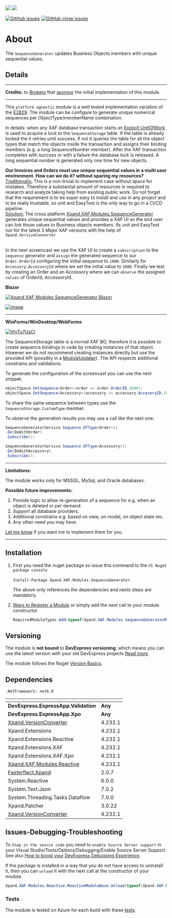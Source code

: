 ![](https://img.shields.io/nuget/v/Xpand.XAF.Modules.SequenceGenerator.svg?&style=flat) ![](https://img.shields.io/nuget/dt/Xpand.XAF.Modules.SequenceGenerator.svg?&style=flat)

[![GitHub issues](https://img.shields.io/github/issues/eXpandFramework/expand/SequenceGenerator.svg)](https://github.com/eXpandFramework/eXpand/issues?utf8=%E2%9C%93&q=is%3Aissue+is%3Aopen+sort%3Aupdated-desc+label%3AReactive.XAF+label%3ASequenceGenerator) [![GitHub close issues](https://img.shields.io/github/issues-closed/eXpandFramework/eXpand/SequenceGenerator.svg)](https://github.com/eXpandFramework/eXpand/issues?utf8=%E2%9C%93&q=is%3Aissue+is%3Aclosed+sort%3Aupdated-desc+label%3AReactive.XAF+label%3ASequenceGenerator)
# About 

The `SequenceGenerator` updates Business Objects members with unique sequential values.

## Details

---

**Credits:** to [Brokero](https://www.brokero.ch/de/startseite/) that [sponsor](https://github.com/sponsors/apobekiaris) the initial implementation of this module.

---

This `platform agnostic` module is a well tested implementation variation of the [E2829](https://supportcenter.devexpress.com/ticket/details/e2829/how-to-generate-a-sequential-number-for-a-persistent-object-within-a-database). The module can be configure to generate unique numerical sequences per ObjectType/memberName combination. 

In details: when any XAF database transaction starts an [Explicit UnitOfWork](https://docs.devexpress.com/XPO/8921/concepts/explicit-units-of-work) is used to acquire a lock to the `SequenceStorage` table. If the table is already locked the it retries until success, if not it queries the table for all the object types that match the objects inside the transaction and assigns their binding members (e.g. a long SequenceNumber member). After the XAF transaction completes with success or with a failure the database lock is released. A long sequential number is generated only one time for new objects.

**Our Invoices and Orders must use unique sequential values in a multi user environment. How can we do it? without sparing my resources?**
</br><u>Traditionally:</u>
This is a non-trivial to implement case without space for mistakes. Therefore a substantial amount of resources is required to research and analyze taking help from existing public work. Do not forget that the requirement is to be super easy to install and use in any project and to be really trustable, so unit and EasyTest is the only way to go in a CI/CD pipeline. 
</br><u>Solution:</u>
The cross platform [Xpand.XAF.Modules.SequenceGenerator](https://github.com/eXpandFramework/DevExpress.XAF/tree/master/src/Modules/SequenceGenerator) generates unique sequential values and provides a XAF UI so the end user can link those values to Business objects members. Its unit and EasyTest run for the latest 3 Major XAF versions with the help of `Xpand.VersionConverter`</br>

</br>In the next screencast we use the XAF UI to create a `subscription` to the `sequence` generator and `assign` the generated sequence to our  `Order.OrderId` configuring the initial sequence to `1000`. Similarly for `Accessory.AccessoryId` where we set the initial value to `2000`. Finally we test by creating an Order and an Accessory where we can `observe` the assigned `values` of OrderId, AccessoryId.

**Blazor**

<twitter tags="#Blazor">

[![Xpand XAF Modules SequenceGenerator Blazor](https://user-images.githubusercontent.com/159464/105914046-74dbe280-6036-11eb-8d32-45c7355311d8.gif)](https://youtu.be/M87TEftU4hU)

</twitter>

[![image](https://user-images.githubusercontent.com/159464/87556331-2fba1980-c6bf-11ea-8a10-e525dda86364.png)](https://youtu.be/M87TEftU4hU)

---

**WinForms/WinDesktop/WebForms**

<twitter tags="#WinForms #WebForms">

[![hfvTo7UsCI](https://user-images.githubusercontent.com/159464/80309035-f918e500-87da-11ea-8f52-7799457213cf.gif)](https://www.youtube.com/watch?v=t1BDPFU01z8)

</twitter>

The SequenceStorage table is a normal XAF BO, therefore it is possible to create sequence bindings in code by creating instances of that object. However we do not recommend creating instances directly but use the provided API (possibly in a [ModuleUpdater](https://docs.devexpress.com/eXpressAppFramework/DevExpress.ExpressApp.Updating.ModuleUpdater)). The API respects additional constrains and validations.

To generate the configuration of the screencast you can use the next snippet.

```cs
objectSpace.SetSequence<Order>(order => order.OrderID,2000);
objectSpace.SetSequence<Accessory>(accessory => accessory.AccesoryID,1000);
```

To share the same sequence between types use the `SequenceStorage.CustomType` member.

To observe the generation results you may use a call like the next one:

```cs
SequenceGeneratorService.Sequence.OfType<Order>()
.Do(DoWithOrder)
.Subscribe();

SequenceGeneratorService.Sequence.OfType<Accessory>()
.Do(DoWithAccessory)
.Subscribe();
```

---

**Limitations:**

The module works only for MSSQL, MySql, and Oracle databases.

**Possible future improvements:**

1. Provide logic to allow re-generation of a sequence for e.g. when an object is deleted or per demand.
2. Support all database providers.
3. Additional constrains e.g. based on view, on model, on object state etc.
4. Any other need you may have.

[Let me know](https://github.com/sponsors/apobekiaris) if you want me to implement them for you.

---


## Installation 
1. First you need the nuget package so issue this command to the `VS Nuget package console` 

   `Install-Package Xpand.XAF.Modules.SequenceGenerator`.

    The above only references the dependencies and nexts steps are mandatory.

2. [Ways to Register a Module](https://documentation.devexpress.com/eXpressAppFramework/118047/Concepts/Application-Solution-Components/Ways-to-Register-a-Module)
or simply add the next call to your module constructor
    ```cs
    RequiredModuleTypes.Add(typeof(Xpand.XAF.Modules.SequenceGeneratorModule));
    ```
## Versioning
The module is **not bound** to **DevExpress versioning**, which means you can use the latest version with your old DevExpress projects [Read more](https://github.com/eXpandFramework/XAF/tree/master/tools/Xpand.VersionConverter).

The module follows the Nuget [Version Basics](https://docs.microsoft.com/en-us/nuget/reference/package-versioning#version-basics).
## Dependencies
`.NetFramework: net6.0`

|<!-- -->|<!-- -->
|----|----
|**DevExpress.ExpressApp.Validation**|**Any**
 |**DevExpress.ExpressApp.Xpo**|**Any**
|[Xpand.VersionConverter](https://github.com/eXpandFramework/Reactive.XAF/tree/master/tools/Xpand.VersionConverter)|4.232.1
 |Xpand.Extensions|4.232.1
 |Xpand.Extensions.Reactive|4.232.1
 |Xpand.Extensions.XAF|4.232.1
 |Xpand.Extensions.XAF.Xpo|4.232.1
 |[Xpand.XAF.Modules.Reactive](https://github.com/eXpandFramework/Reactive.XAF/tree/master/src/Modules/Xpand.XAF.Modules.Reactive)|4.232.1
 |[Fasterflect.Xpand](https://github.com/eXpandFramework/Fasterflect)|2.0.7
 |System.Reactive|6.0.0
 |System.Text.Json|7.0.2
 |System.Threading.Tasks.Dataflow|7.0.0
 |Xpand.Patcher|3.0.22
 |[Xpand.VersionConverter](https://github.com/eXpandFramework/Reactive.XAF/tree/master/tools/Xpand.VersionConverter)|4.232.1

## Issues-Debugging-Troubleshooting

To `Step in the source code` you need to `enable Source Server support` in your Visual Studio/Tools/Options/Debugging/Enable Source Server Support. See also [How to boost your DevExpress Debugging Experience](https://github.com/eXpandFramework/DevExpress.XAF/wiki/How-to-boost-your-DevExpress-Debugging-Experience#1-index-the-symbols-to-your-custom-devexpresss-installation-location).

If the package is installed in a way that you do not have access to uninstall it, then you can `unload` it with the next call at the constructor of your module.
```cs
Xpand.XAF.Modules.Reactive.ReactiveModuleBase.Unload(typeof(Xpand.XAF.Modules.SequenceGenerator.SequenceGeneratorModule))
```



### Tests

The module is tested on Azure for each build with these [tests](https://github.com/eXpandFramework/Packages/tree/master/src/Tests/SequenceGenerator)

